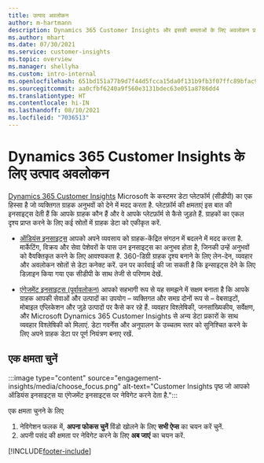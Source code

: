 ```yaml
---
title: उत्पाद अवलोकन
author: m-hartmann
description: Dynamics 365 Customer Insights और इसकी क्षमताओं के लिए अवलोकन प्राप्त करें.
ms.author: mhart
ms.date: 07/30/2021
ms.service: customer-insights
ms.topic: overview
ms.manager: shellyha
ms.custom: intro-internal
ms.openlocfilehash: 651bd151a77b9d7f44d5fcca15da0f131b9fb3f07ffc89bfac9c0aa6f799e9b1
ms.sourcegitcommit: aa0cfbf6240a9f560e3131bdec63e051a8786dd4
ms.translationtype: HT
ms.contentlocale: hi-IN
ms.lasthandoff: 08/10/2021
ms.locfileid: "7036513"
---
```

# <a name="product-overview-for-dynamics-365-customer-insights"></a>Dynamics 365 Customer Insights के लिए उत्पाद अवलोकन

[Dynamics 365 Customer Insights](https://dynamics.microsoft.com/ai/customer-insights/) Microsoft के कस्टमर डेटा प्लेटफॉर्म (सीडीपी) का एक हिस्सा है जो व्यक्तिगत ग्राहक अनुभवों को देने में मदद करता है. प्लेटफ़ॉर्म की क्षमताएं इस बात की इनसाइट्स देती हैं कि आपके ग्राहक कौन हैं और वे आपके प्लेटफ़ॉर्म से कैसे जुड़ते हैं. ग्राहकों का एकल दृश्य प्राप्त करने के लिए कई स्रोतों में ग्राहक डेटा को एकीकृत करें.


- [ऑडियंस इनसाइट्स](audience-insights/overview.md) आपको अपने व्यवसाय को ग्राहक-केंद्रित संगठन में बदलने में मदद करता है. मार्केटिंग, विक्रय और सेवा पेशेवरों के पास उन इनसाइट्स का अनुभव होता है, जिनकी उन्हें अनुभवों को वैयक्तिकृत करने के लिए आवश्यकता है. 360-डिग्री ग्राहक दृश्य बनाने के लिए लेन-देन, व्यवहार और अवलोकन स्रोतों से डेटा कनेक्ट करें. उन पर कार्रवाई की जा सकती है कि इन्साइट्स देने के लिए डिज़ाइन किया गया एक सीडीपी के साथ तेजी से परिणाम देखें. 

- [एंगेजमेंट इनसाइट्स (पूर्वावलोकन)](engagement-insights/index.yml) आपको सहभागी रूप से यह समझने में सक्षम बनाता है कि आपके ग्राहक आपकी सेवाओं और उत्पादों का उपयोग – व्यक्तिगत और समग्र दोनों रूप से – वेबसाइटों, मोबाइल एप्लिकेशन और जुड़े उत्पादों पर कैसे कर रहे हैं. व्यवहार विश्लेषिकी, जनसांख्यिकीय, सर्वेक्षण, और Microsoft Dynamics 365 Customer Insights से अन्य डेटा प्रकारों के साथ व्यवहार विश्लेषिकी को मिलाएं. डेटा गवर्नेंस और अनुपालन के उच्चतम स्तर को सुनिश्चित करने के लिए अपने ग्राहक डेटा पर पूर्ण नियंत्रण बनाए रखें.
 
## <a name="choose-a-capability"></a>एक क्षमता चुनें

:::image type="content" source="engagement-insights/media/choose_focus.png" alt-text="Customer Insights पृष्ठ जो आपको ऑडियंस इनसाइट्स या एंगेजमेंट इनसाइट्स पर नेविगेट करने देता है.":::

एक क्षमता चुनने के लिए

1. नेविगेशन फलक में, **अपना फोकस चुनें** विंडो खोलने के लिए **सभी ऐप्स** का चयन करें चुनें.
1. अपनी पसंद की क्षमता पर नेविगेट करने के लिए **अब जाएं** का चयन करें.


[!INCLUDE[footer-include](includes/footer-banner.md)]